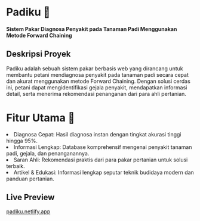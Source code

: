 <h1>Padiku 🌾</h1>
<h4>Sistem Pakar Diagnosa Penyakit pada Tanaman Padi Menggunakan Metode Forward Chaining</h4>

<h2>Deskripsi Proyek</h2>
Padiku adalah sebuah sistem pakar berbasis web yang dirancang untuk membantu petani mendiagnosa penyakit pada tanaman padi secara cepat dan akurat menggunakan metode Forward Chaining. Dengan solusi cerdas ini, petani dapat mengidentifikasi gejala penyakit, mendapatkan informasi detail, serta menerima rekomendasi penanganan dari para ahli pertanian.

<h1>Fitur Utama 🚀</h1>
<li>Diagnosa Cepat: Hasil diagnosa instan dengan tingkat akurasi tinggi hingga 95%.</ul>
<li>Informasi Lengkap: Database komprehensif mengenai penyakit tanaman padi, gejala, dan penanganannya.</li>
<li>Saran Ahli: Rekomendasi praktis dari para pakar pertanian untuk solusi terbaik.</li>
<li>Artikel & Edukasi: Informasi lengkap seputar teknik budidaya modern dan panduan pertanian.</li>

## Live Preview
[padiku.netlify.app](https://padiku.netlify.app/)
